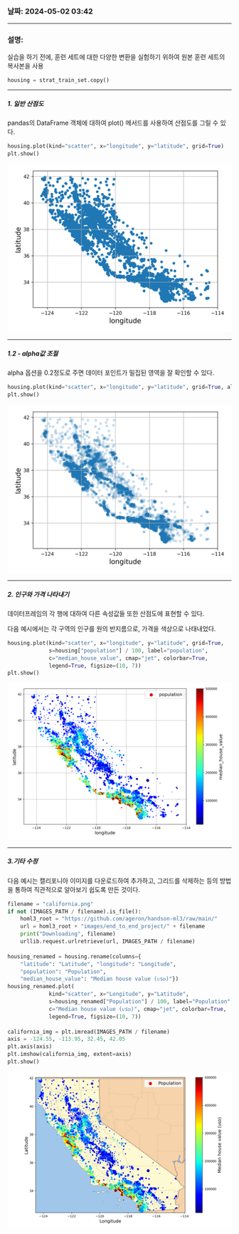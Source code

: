 ### 날짜: 2024-05-02 03:42
----
### 설명:
실습을 하기 전에, 훈련 세트에 대한 다양한 변환을 실험하기 위하여 원본 훈련 세트의 복사본을 사용
```python
housing = strat_train_set.copy()
```
---
##### 1. 일반 산점도
pandas의 DataFrame 객체에 대하여 plot() 메서드를 사용하여 산점도를 그릴 수 있다.
```python
housing.plot(kind="scatter", x="longitude", y="latitude", grid=True)
plt.show()
```

![img1.1](./img/img1_1.png)

---
##### 1.2 - alpha값 조절
alpha 옵션을 0.2정도로 주면 데이터 포인트가 밀집된 영역을 잘 확인할 수 있다.
```python
housing.plot(kind="scatter", x="longitude", y="latitude", grid=True, alpha=0.2)
plt.show()
```
![img1.2](./img/img1_2.png)

---
##### 2. 인구와 가격 나타내기
데이터프레임의 각 행에 대하여 다른 속성값들 또한 산점도에 표현할 수 있다.

다음 예시에서는 각 구역의 인구를 원의 반지름으로, 가격을 색상으로 나태내었다.
```python
housing.plot(kind="scatter", x="longitude", y="latitude", grid=True,
             s=housing["population"] / 100, label="population",
             c="median_house_value", cmap="jet", colorbar=True,
             legend=True, figsize=(10, 7))
plt.show()
```

![img1.3](./img/img1_3.png)

---
##### 3.기타 수정
다음 예시는 캘리포니아 이미지를 다운로드하여 추가하고, 그리드를 삭제하는 등의 방법을 통하여 직관적으로 알아보기 쉽도록 만든 것이다.
```python
filename = "california.png"
if not (IMAGES_PATH / filename).is_file():
    homl3_root = "https://github.com/ageron/handson-ml3/raw/main/"
    url = homl3_root + "images/end_to_end_project/" + filename
    print("Downloading", filename)
    urllib.request.urlretrieve(url, IMAGES_PATH / filename)

housing_renamed = housing.rename(columns={
    "latitude": "Latitude", "longitude": "Longitude",
    "population": "Population",
    "median_house_value": "Median house value (ᴜsᴅ)"})
housing_renamed.plot(
             kind="scatter", x="Longitude", y="Latitude",
             s=housing_renamed["Population"] / 100, label="Population",
             c="Median house value (ᴜsᴅ)", cmap="jet", colorbar=True,
             legend=True, figsize=(10, 7))

california_img = plt.imread(IMAGES_PATH / filename)
axis = -124.55, -113.95, 32.45, 42.05
plt.axis(axis)
plt.imshow(california_img, extent=axis)
plt.show()
```

![img1.4](./img/img1_4.png)


